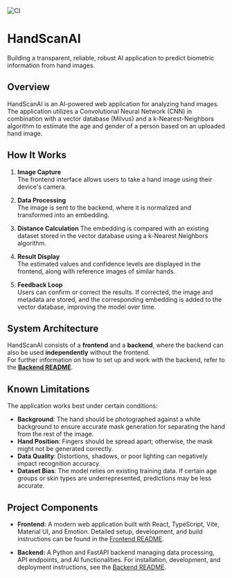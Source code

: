 ![CI](https://github.com/ZDDduesseldorf/HandScanAI/actions/workflows/ci.yml/badge.svg?branch=main)

# HandScanAI

Building a transparent, reliable, robust AI application to predict biometric information from hand images.

## Overview

HandScanAI is an AI-powered web application for analyzing hand images. The application utilizes a Convolutional Neural Network (CNN) in combination with a vector database (Milvus) and a k-Nearest-Neighbors algorithm to estimate the age and gender of a person based on an uploaded hand image.

## How It Works

1. **Image Capture**  
   The frontend interface allows users to take a hand image using their device's camera.

2. **Data Processing**  
   The image is sent to the backend, where it is normalized and transformed into an embedding.

3. **Distance Calculation**
   The embedding is compared with an existing dataset stored in the vector database using a k-Nearest Neighbors algorithm.

4. **Result Display**  
   The estimated values and confidence levels are displayed in the frontend, along with reference images of similar hands.

5. **Feedback Loop**  
   Users can confirm or correct the results. If corrected, the image and metadata are stored, and the corresponding embedding is added to the vector database, improving the model over time.

## System Architecture

HandScanAI consists of a **frontend** and a **backend**, where the backend can also be used **independently** without the frontend.  
For further information on how to set up and work with the backend, refer to the **[Backend README](backend/README.md)**.

## Known Limitations

The application works best under certain conditions:

- **Background**: The hand should be photographed against a white background to ensure accurate mask generation for separating the hand from the rest of the image.
- **Hand Position**: Fingers should be spread apart; otherwise, the mask might not be generated correctly.
- **Data Quality**: Distortions, shadows, or poor lighting can negatively impact recognition accuracy.
- **Dataset Bias**: The model relies on existing training data. If certain age groups or skin types are underrepresented, predictions may be less accurate.

## Project Components

- **Frontend:** A modern web application built with React, TypeScript, Vite, Material UI, and Emotion. Detailed setup, development, and build instructions can be found in the [Frontend README](./frontend/README.md).

- **Backend:** A Python and FastAPI backend managing data processing, API endpoints, and AI functionalities. For installation, development, and deployment instructions, see the [Backend README](./backend/README.md).

